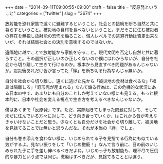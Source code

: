 +++
date = "2014-09-11T09:00:55+09:00"
draft = false
title = "反原発ということ"
categories = ["twitter"]
slug = "3674"
+++

放射能を恐れ家族で遠くに避難するということ。社会との接続を断ち自然と共に暮らすということ。被災地の食材を食べないということ。まだそこに住む被災者の存在を無視し放射能の恐怖を煽ること。個人レベルでの逃避行動は否定出来ないが、それは結局社会との決別を意味するのではないか。

遠隔地に越すことで放射能から家族を守ること。現代文明を否定し自然と共に暮らすこと。その選択が正しいのか正しくないのか僕にはわからないが、自分を社会から切り離して生きて行けるのか。根本から見直すべき問題があるんじゃないか。震災後あれだけ皆が言ってた「絆」を断ち切る行為なんじゃ無いか。

自分を社会から切り離し、遠くに逃げた先から「被災地の食材は食べるな」「福島は隔離しろ」「奇形児が産まれる」なんて煽る行為は、この危機的な状況にある日本の中で、あまりにも自分のことしか考えていない様にも見える。もっと根本的に、日本や社会を変える視点で生き方を考えるべきなんじゃないか。

僕はあくまで「反原発」です。ただ、実際起きてしまった問題に対して、そして未だに住んでいる方々に対して、どう向き合っていくか、はこれから皆が考えなきゃいけないことだと思う。少なくとも自分だけを社会から切り離して、被災地を見捨てることでは無いと思うんだな。それが本当の「絆」でしょ。

自分も巻き添えを食わない様に、いじめられてる子を見捨てる行為にも似ている気がするよ。見ない振りをして「いじめ撤廃！」なんて言う前に、目の前のいじめられた子に手を差し伸べるべきだよね。いじめっ子も放射能も、理不尽で圧倒的な暴力という点では同じ。撤廃はすべきだが、見捨てることとは違う。
